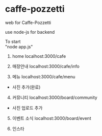 # caffe-pozzetti
web for Caffe-Pozzetti

use node-js for backend

To start  
"node app.js"

1. home
localhost:3000/cafe

2. 매장안내
localhost:3000/cafe/info

3. 메뉴
localhost:3000/cafe/menu

- 사진 추가(완료)

4. 커뮤니티
localhost:3000/board/community

- 사진 업로드 추가

5. 이벤트 소식
localhost:3000/board/event


6. 인스타



